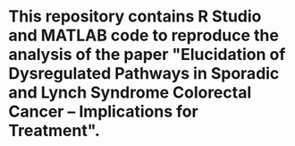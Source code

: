 # This repository contains R Studio and MATLAB code to reproduce the analysis of the paper "Elucidation of Dysregulated Pathways in Sporadic and  Lynch Syndrome Colorectal Cancer – Implications for Treatment".
